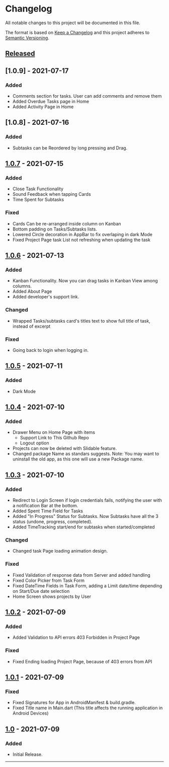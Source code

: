 # Changelog
All notable changes to this project will be documented in this file.

The format is based on [Keep a Changelog][Keep a Changelog] and this project adheres to [Semantic Versioning][Semantic Versioning].

## [Released]

## [1.0.9] - 2021-07-17
### Added
- Comments section for tasks. User can add comments and remove them
- Added Overdue Tasks page in Home
- Added Activity Page in Home

## [1.0.8] - 2021-07-16
### Added
- Subtasks can be Reordered by long pressing and Drag.

## [1.0.7] - 2021-07-15
### Added
- Close Task Functionality
- Sound Feedback when tapping Cards
- Time Spent for Subtasks

### Fixed
- Cards Can be re-arranged inside column on Kanban
- Bottom padding on Tasks/Subtasks lists.
- Lowered Circle decoration in AppBar to fix overlaping in dark Mode
- Fixed Project Page task List not refreshing when updating the task


## [1.0.6] - 2021-07-13
### Added
- Kanban Functionality. Now you can drag tasks in Kanban View among columns.
- Added About Page
- Added developer's support link.

### Changed
- Wrapped Tasks/subtasks card's titles text to show full title of task, instead of excerpt

### Fixed
- Going back to login when logging in.


## [1.0.5] - 2021-07-11
### Added
- Dark Mode

## [1.0.4] - 2021-07-10
### Added
- Drawer Menu on Home Page with items
    - Support Link to This Github Repo
    - Logout option
- Projects can now be deleted with Slidable feature.
- Changed package Name as standars suggests. Note: You may want to uninstall the old app, as this one will use a new Package name.

## [1.0.3] - 2021-07-10
### Added
- Redirect to Login Screen if login credentials fails, notifying the user with a notification Bar at the bottom.
- Added Spent Time Field for Tasks
- Added "In Progress" Status for Subtasks. Now Subtasks have all the 3 status (undone, progress, completed).
- Added TimeTracking start/end for subtasks when started/completed

### Changed
- Changed task Page loading animation design.

### Fixed 
- Fixed Validation of response data from Server and added handling
- Fixed Color Picker from Task Form
- Fixed DateTime Fields in Task Form, adding a Limit date/time depending on Start/Due date selection
- Home Screen shows projects by User

## [1.0.2] - 2021-07-09
### Added
- Added Validation to API errors 403 Forbidden in Project Page

### Fixed
- Fixed Ending loading Project Page, because of 403 errors from API

## [1.0.1] - 2021-07-09
### Fixed
- Fixed Signatures for App in AndroidManifest & build.gradle.
- Fixed Title name in Main.dart (This title affects the running application in Android Devices)

## [1.0] - 2021-07-09
### Added
- Initial Release.


<!-- ## [Unreleased]

--- -->

---

<!-- Links -->
[Keep a Changelog]: https://keepachangelog.com/
[Semantic Versioning]: https://semver.org/

<!-- Versions -->
[Released]: https://github.com/Jeoxs/khanos/releases

[1.0.6]: https://github.com/Jeoxs/khanos/compare/v1.0.7...v1.0.8
[1.0.7]: https://github.com/Jeoxs/khanos/compare/v1.0.6...v1.0.7
[1.0.6]: https://github.com/Jeoxs/khanos/compare/v1.0.5...v1.0.6
[1.0.5]: https://github.com/Jeoxs/khanos/compare/v1.0.4...v1.0.5
[1.0.4]: https://github.com/Jeoxs/khanos/compare/v1.0.3...v1.0.4
[1.0.3]: https://github.com/Jeoxs/khanos/compare/v1.0.2...v1.0.3
[1.0.2]: https://github.com/Jeoxs/khanos/compare/v1.0.1...v1.0.2
[1.0.1]: https://github.com/Jeoxs/khanos/compare/v1.0...v1.0.1
[1.0]: https://github.com/Jeoxs/khanos/releases/v1.0

[Unreleased]: https://github.com/Jeoxs/khanos/compare/v1.0...HEAD
